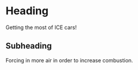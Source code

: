 # Heading
Getting the most of ICE cars!
## Subheading
Forcing in more air in order to increase combustion.